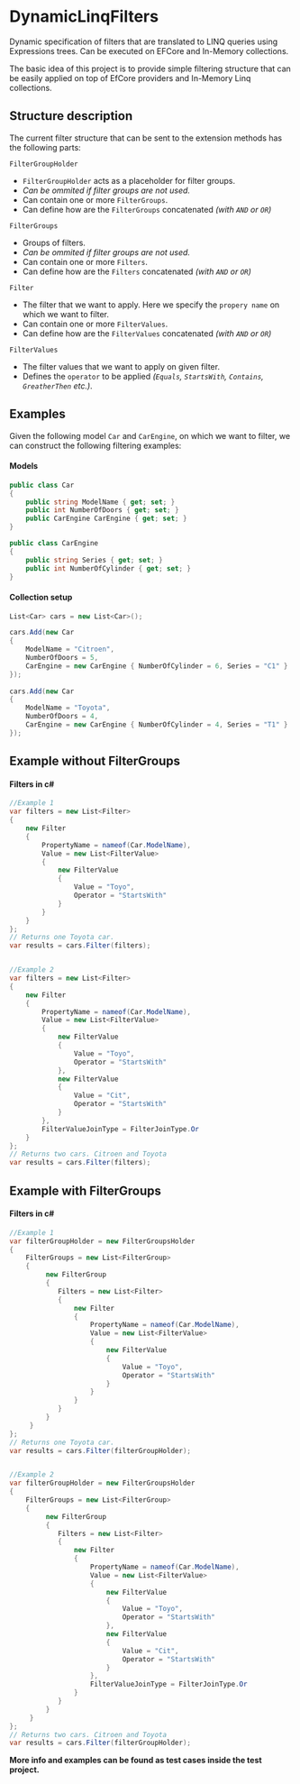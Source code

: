 # DynamicLinqFilters
Dynamic specification of filters that are translated to LINQ queries using Expressions trees. Can be executed on EFCore and In-Memory collections.

The basic idea of this project is to provide simple filtering structure that can be easily applied on top of EfCore providers and In-Memory Linq collections.

## Structure description

The current filter structure that can be sent to the extension methods has the following parts:

`FilterGroupHolder`
  - `FilterGroupHolder` acts as a placeholder for filter groups. 
  - *Can be ommited if filter groups are not used.*
  - Can contain one or more `FilterGroups`.
  - Can define how are the `FilterGroups` concatenated *(with `AND` or `OR`)*
  
`FilterGroups`
  - Groups of filters. 
  - *Can be ommited if filter groups are not used.*
  - Can contain one or more `Filters`.
  - Can define how are the `Filters` concatenated *(with `AND` or `OR`)*
  
 `Filter`
  - The filter that we want to apply. Here we specify the `propery name` on which we want to filter. 
  - Can contain one or more `FilterValues`.
  - Can define how are the `FilterValues` concatenated *(with `AND` or `OR`)*
  
 `FilterValues`
  - The filter values that we want to apply on given filter.
  - Defines the `operator` to be applied *(`Equals`, `StartsWith`, `Contains`, `GreatherThen` etc.)*.
 
## Examples 
 Given the following model `Car` and `CarEngine`, on which we want to filter, we can construct the following filtering examples:
 
#### Models
```c#
public class Car
{
    public string ModelName { get; set; }
    public int NumberOfDoors { get; set; }
    public CarEngine CarEngine { get; set; }
}

public class CarEngine
{
    public string Series { get; set; }
    public int NumberOfCylinder { get; set; }
}
```

#### Collection setup
```c#
List<Car> cars = new List<Car>();

cars.Add(new Car
{
    ModelName = "Citroen",
    NumberOfDoors = 5,
    CarEngine = new CarEngine { NumberOfCylinder = 6, Series = "C1" }
});
            
cars.Add(new Car
{
    ModelName = "Toyota",
    NumberOfDoors = 4,
    CarEngine = new CarEngine { NumberOfCylinder = 4, Series = "T1" }
});
```

## Example without FilterGroups

#### Filters in c#
```c#
//Example 1
var filters = new List<Filter>
{
    new Filter
    {
        PropertyName = nameof(Car.ModelName),
        Value = new List<FilterValue>
        {
            new FilterValue
            {
                Value = "Toyo",
                Operator = "StartsWith"
            }
        }
    }
};
// Returns one Toyota car.
var results = cars.Filter(filters);


//Example 2
var filters = new List<Filter>
{
    new Filter
    {
        PropertyName = nameof(Car.ModelName),
        Value = new List<FilterValue>
        {
            new FilterValue
            {
                Value = "Toyo",
                Operator = "StartsWith"
            },
            new FilterValue
            {
                Value = "Cit",
                Operator = "StartsWith"
            }
        },
        FilterValueJoinType = FilterJoinType.Or
    }
};
// Returns two cars. Citroen and Toyota
var results = cars.Filter(filters);

```
  
## Example with FilterGroups

#### Filters in c#
```c#
//Example 1
var filterGroupHolder = new FilterGroupsHolder
{
    FilterGroups = new List<FilterGroup>
    {
         new FilterGroup
         {
            Filters = new List<Filter>
            {
                new Filter
                {
                    PropertyName = nameof(Car.ModelName),
                    Value = new List<FilterValue>
                    {
                        new FilterValue
                        {
                            Value = "Toyo",
                            Operator = "StartsWith"
                        }
                    }
                }
            }
         }
     }
};
// Returns one Toyota car.
var results = cars.Filter(filterGroupHolder);


//Example 2
var filterGroupHolder = new FilterGroupsHolder
{
    FilterGroups = new List<FilterGroup>
    {
         new FilterGroup
         {
            Filters = new List<Filter>
            {
                new Filter
                {
                    PropertyName = nameof(Car.ModelName),
                    Value = new List<FilterValue>
                    {
                        new FilterValue
                        {
                            Value = "Toyo",
                            Operator = "StartsWith"
                        },
                        new FilterValue
                        {
                            Value = "Cit",
                            Operator = "StartsWith"
                        }
                    },
                    FilterValueJoinType = FilterJoinType.Or
                }
            }
         }
     }
};
// Returns two cars. Citroen and Toyota
var results = cars.Filter(filterGroupHolder);

```

**More info and examples can be found as test cases inside the test project.**
